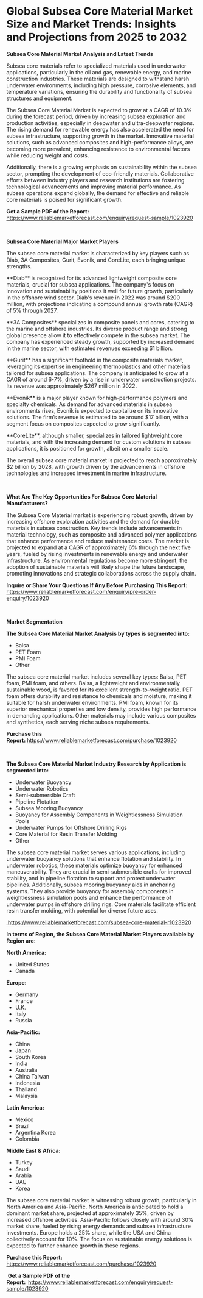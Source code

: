 <p><h1>Global Subsea Core Material Market Size and Market Trends: Insights and Projections from 2025 to 2032</h1></p><p><strong>Subsea Core Material Market Analysis and Latest Trends</strong></p>
<p><p>Subsea core materials refer to specialized materials used in underwater applications, particularly in the oil and gas, renewable energy, and marine construction industries. These materials are designed to withstand harsh underwater environments, including high pressure, corrosive elements, and temperature variations, ensuring the durability and functionality of subsea structures and equipment.</p><p>The Subsea Core Material Market is expected to grow at a CAGR of 10.3% during the forecast period, driven by increasing subsea exploration and production activities, especially in deepwater and ultra-deepwater regions. The rising demand for renewable energy has also accelerated the need for subsea infrastructure, supporting growth in the market. Innovative material solutions, such as advanced composites and high-performance alloys, are becoming more prevalent, enhancing resistance to environmental factors while reducing weight and costs.</p><p>Additionally, there is a growing emphasis on sustainability within the subsea sector, prompting the development of eco-friendly materials. Collaborative efforts between industry players and research institutions are fostering technological advancements and improving material performance. As subsea operations expand globally, the demand for effective and reliable core materials is poised for significant growth.</p></p>
<p><strong>Get a Sample PDF of the Report:&nbsp;</strong> <a href="https://www.reliablemarketforecast.com/enquiry/request-sample/1023920?utm_campaign=1097&utm_medium=2&utm_source=Github&utm_content=ia&utm_term=18042025&utm_id=subsea-core-material">https://www.reliablemarketforecast.com/enquiry/request-sample/1023920</a></p>
<p>&nbsp;</p>
<p><strong>Subsea Core Material Major Market Players</strong></p>
<p><p>The subsea core material market is characterized by key players such as Diab, 3A Composites, Gurit, Evonik, and CoreLite, each bringing unique strengths. </p><p>**Diab** is recognized for its advanced lightweight composite core materials, crucial for subsea applications. The company's focus on innovation and sustainability positions it well for future growth, particularly in the offshore wind sector. Diab's revenue in 2022 was around $200 million, with projections indicating a compound annual growth rate (CAGR) of 5% through 2027.</p><p>**3A Composites** specializes in composite panels and cores, catering to the marine and offshore industries. Its diverse product range and strong global presence allow it to effectively compete in the subsea market. The company has experienced steady growth, supported by increased demand in the marine sector, with estimated revenues exceeding $1 billion.</p><p>**Gurit** has a significant foothold in the composite materials market, leveraging its expertise in engineering thermoplastics and other materials tailored for subsea applications. The company is anticipated to grow at a CAGR of around 6-7%, driven by a rise in underwater construction projects. Its revenue was approximately $267 million in 2022.</p><p>**Evonik** is a major player known for high-performance polymers and specialty chemicals. As demand for advanced materials in subsea environments rises, Evonik is expected to capitalize on its innovative solutions. The firm’s revenue is estimated to be around $17 billion, with a segment focus on composites expected to grow significantly.</p><p>**CoreLite**, although smaller, specializes in tailored lightweight core materials, and with the increasing demand for custom solutions in subsea applications, it is positioned for growth, albeit on a smaller scale.</p><p>The overall subsea core material market is projected to reach approximately $2 billion by 2028, with growth driven by the advancements in offshore technologies and increased investment in marine infrastructure.</p></p>
<p>&nbsp;</p>
<p><strong>What Are The Key Opportunities For Subsea Core Material Manufacturers?</strong></p>
<p><p>The Subsea Core Material market is experiencing robust growth, driven by increasing offshore exploration activities and the demand for durable materials in subsea construction. Key trends include advancements in material technology, such as composite and advanced polymer applications that enhance performance and reduce maintenance costs. The market is projected to expand at a CAGR of approximately 6% through the next five years, fueled by rising investments in renewable energy and underwater infrastructure. As environmental regulations become more stringent, the adoption of sustainable materials will likely shape the future landscape, promoting innovations and strategic collaborations across the supply chain.</p></p>
<p><strong>Inquire or Share Your Questions If Any Before Purchasing This Report:</strong> <a href="https://www.reliablemarketforecast.com/enquiry/pre-order-enquiry/1023920?utm_campaign=1097&utm_medium=2&utm_source=Github&utm_content=ia&utm_term=18042025&utm_id=subsea-core-material">https://www.reliablemarketforecast.com/enquiry/pre-order-enquiry/1023920</a></p>
<p>&nbsp;</p>
<p><strong>Market Segmentation</strong></p>
<p><strong>The Subsea Core Material Market Analysis by types is segmented into:</strong></p>
<p><ul><li>Balsa</li><li>PET Foam</li><li>PMI Foam</li><li>Other</li></ul></p>
<p><p>The subsea core material market includes several key types: Balsa, PET foam, PMI foam, and others. Balsa, a lightweight and environmentally sustainable wood, is favored for its excellent strength-to-weight ratio. PET foam offers durability and resistance to chemicals and moisture, making it suitable for harsh underwater environments. PMI foam, known for its superior mechanical properties and low density, provides high performance in demanding applications. Other materials may include various composites and synthetics, each serving niche subsea requirements.</p></p>
<p><strong>Purchase this Report:&nbsp;</strong><a href="https://www.reliablemarketforecast.com/purchase/1023920?utm_campaign=1097&utm_medium=2&utm_source=Github&utm_content=ia&utm_term=18042025&utm_id=subsea-core-material">https://www.reliablemarketforecast.com/purchase/1023920</a></p>
<p>&nbsp;</p>
<p><strong>The Subsea Core Material Market Industry Research by Application is segmented into:</strong></p>
<p><ul><li>Underwater Buoyancy</li><li>Underwater Robotics</li><li>Semi-submersible Craft</li><li>Pipeline Flotation</li><li>Subsea Mooring Buoyancy</li><li>Buoyancy for Assembly Components in Weightlessness Simulation Pools</li><li>Underwater Pumps for Offshore Drilling Rigs</li><li>Core Material for Resin Transfer Molding</li><li>Other</li></ul></p>
<p><p>The subsea core material market serves various applications, including underwater buoyancy solutions that enhance flotation and stability. In underwater robotics, these materials optimize buoyancy for enhanced maneuverability. They are crucial in semi-submersible crafts for improved stability, and in pipeline flotation to support and protect underwater pipelines. Additionally, subsea mooring buoyancy aids in anchoring systems. They also provide buoyancy for assembly components in weightlessness simulation pools and enhance the performance of underwater pumps in offshore drilling rigs. Core materials facilitate efficient resin transfer molding, with potential for diverse future uses.</p></p>
<p><a href="https://www.reliablemarketforecast.com/subsea-core-material-r1023920?utm_campaign=1097&utm_medium=2&utm_source=Github&utm_content=ia&utm_term=18042025&utm_id=subsea-core-material">&nbsp;https://www.reliablemarketforecast.com/subsea-core-material-r1023920</a></p>
<p><strong>In terms of Region, the Subsea Core Material Market Players available by Region are:</strong></p>
<p>
    <p> <strong> North America: </strong>
        <ul>
            <li>United States</li>
            <li>Canada</li>
        </ul>
        </p> 
    <p> <strong> Europe: </strong>
        <ul>
            <li>Germany</li>
            <li>France</li>
            <li>U.K.</li>
            <li>Italy</li>
            <li>Russia</li>
        </ul>
        </p> 
    <p> <strong> Asia-Pacific: </strong>
        <ul>
            <li>China</li>
            <li>Japan</li>
            <li>South Korea</li>
            <li>India</li>
            <li>Australia</li>
            <li>China Taiwan</li>
            <li>Indonesia</li>
            <li>Thailand</li>
            <li>Malaysia</li>
        </ul>
        </p> 
    <p> <strong> Latin America: </strong>
        <ul>
            <li>Mexico</li>
            <li>Brazil</li>
            <li>Argentina Korea</li>
            <li>Colombia</li>
        </ul>
        </p> 
    <p> <strong> Middle East & Africa: </strong>
        <ul>
            <li>Turkey</li>
            <li>Saudi</li>
            <li>Arabia</li>
            <li>UAE</li>
            <li>Korea</li>
        </ul>
    </p>
    </p>
<p><p>The subsea core material market is witnessing robust growth, particularly in North America and Asia-Pacific. North America is anticipated to hold a dominant market share, projected at approximately 35%, driven by increased offshore activities. Asia-Pacific follows closely with around 30% market share, fueled by rising energy demands and subsea infrastructure investments. Europe holds a 25% share, while the USA and China collectively account for 10%. The focus on sustainable energy solutions is expected to further enhance growth in these regions.</p></p>
<p><strong>Purchase this Report: </strong><a href="https://www.reliablemarketforecast.com/purchase/1023920?utm_campaign=1097&utm_medium=2&utm_source=Github&utm_content=ia&utm_term=18042025&utm_id=subsea-core-material">https://www.reliablemarketforecast.com/purchase/1023920</a></p>
<p>&nbsp;<strong>Get a Sample PDF of the Report:&nbsp;&nbsp;</strong><a href="https://www.reliablemarketforecast.com/enquiry/request-sample/1023920?utm_campaign=1097&utm_medium=2&utm_source=Github&utm_content=ia&utm_term=18042025&utm_id=subsea-core-material">https://www.reliablemarketforecast.com/enquiry/request-sample/1023920</a></p>
<p><strong></strong></p>
<p><p></p><p></p><p></p></p>